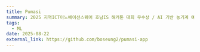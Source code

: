 ```yaml
---
title: Pumasi
summary: 2025 지역ICT이노베이션스퀘어 호남IS 해커톤 대회 우수상 / AI 기반 농기계 예약&관리 서비스
tags:
  - ML
date: 2025-08-22
external_link: https://github.com/boseung2/pumasi-app
---
```

